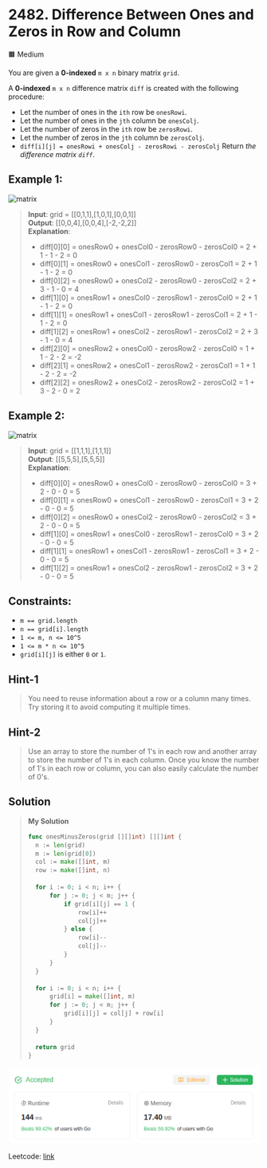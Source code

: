 # 2482. Difference Between Ones and Zeros in Row and Column
🟧 Medium

You are given a **0-indexed** `m x n` binary matrix `grid`.

A **0-indexed** `m x n` difference matrix `diff` is created with the following procedure:

* Let the number of ones in the `ith` row be `onesRowi`.
* Let the number of ones in the `jth` column be `onesColj`.
* Let the number of zeros in the `ith` row be `zerosRowi`.
* Let the number of zeros in the `jth` column be `zerosColj`.
* `diff[i][j] = onesRowi + onesColj - zerosRowi - zerosColj`
Return *the difference matrix `diff`*.

## Example 1:
![matrix](https://assets.leetcode.com/uploads/2022/11/06/image-20221106171729-5.png)
> **Input**: grid = [[0,1,1],[1,0,1],[0,0,1]] \
> **Output**: [[0,0,4],[0,0,4],[-2,-2,2]] \
> **Explanation**: 
> - diff[0][0] = onesRow0 + onesCol0 - zerosRow0 - zerosCol0 = 2 + 1 - 1 - 2 = 0 
> - diff[0][1] = onesRow0 + onesCol1 - zerosRow0 - zerosCol1 = 2 + 1 - 1 - 2 = 0 
> - diff[0][2] = onesRow0 + onesCol2 - zerosRow0 - zerosCol2 = 2 + 3 - 1 - 0 = 4 
> - diff[1][0] = onesRow1 + onesCol0 - zerosRow1 - zerosCol0 = 2 + 1 - 1 - 2 = 0 
> - diff[1][1] = onesRow1 + onesCol1 - zerosRow1 - zerosCol1 = 2 + 1 - 1 - 2 = 0 
> - diff[1][2] = onesRow1 + onesCol2 - zerosRow1 - zerosCol2 = 2 + 3 - 1 - 0 = 4 
> - diff[2][0] = onesRow2 + onesCol0 - zerosRow2 - zerosCol0 = 1 + 1 - 2 - 2 = -2
> - diff[2][1] = onesRow2 + onesCol1 - zerosRow2 - zerosCol1 = 1 + 1 - 2 - 2 = -2
> - diff[2][2] = onesRow2 + onesCol2 - zerosRow2 - zerosCol2 = 1 + 3 - 2 - 0 = 2

## Example 2:
![matrix](https://assets.leetcode.com/uploads/2022/11/06/image-20221106171747-6.png )
> **Input**: grid = [[1,1,1],[1,1,1]] \
> **Output**: [[5,5,5],[5,5,5]] \
> **Explanation**:
> - diff[0][0] = onesRow0 + onesCol0 - zerosRow0 - zerosCol0 = 3 + 2 - 0 - 0 = 5
> - diff[0][1] = onesRow0 + onesCol1 - zerosRow0 - zerosCol1 = 3 + 2 - 0 - 0 = 5
> - diff[0][2] = onesRow0 + onesCol2 - zerosRow0 - zerosCol2 = 3 + 2 - 0 - 0 = 5
> - diff[1][0] = onesRow1 + onesCol0 - zerosRow1 - zerosCol0 = 3 + 2 - 0 - 0 = 5
> - diff[1][1] = onesRow1 + onesCol1 - zerosRow1 - zerosCol1 = 3 + 2 - 0 - 0 = 5
> - diff[1][2] = onesRow1 + onesCol2 - zerosRow1 - zerosCol2 = 3 + 2 - 0 - 0 = 5

## Constraints:
* `m == grid.length`
* `n == grid[i].length`
* `1 <= m, n <= 10^5`
* `1 <= m * n <= 10^5`
* `grid[i][j]` is either `0` or `1`.

## Hint-1
> You need to reuse information about a row or a column many times. Try storing it to avoid computing it multiple times.

## Hint-2
> Use an array to store the number of 1's in each row and another array to store the number of 1's in each column. Once you know the number of 1's in each row or column, you can also easily calculate the number of 0's.

## Solution
> **My Solution**
> ```go
> func onesMinusZeros(grid [][]int) [][]int {
> 	n := len(grid)
> 	m := len(grid[0])
> 	col := make([]int, m)
> 	row := make([]int, n)
> 
> 	for i := 0; i < n; i++ {
> 		for j := 0; j < m; j++ {
> 			if grid[i][j] == 1 {
> 				row[i]++
> 				col[j]++
> 			} else {
> 				row[i]--
> 				col[j]--
> 			}
> 		}
> 	}
> 
> 	for i := 0; i < n; i++ {
> 		grid[i] = make([]int, m)
> 		for j := 0; j < m; j++ {
> 			grid[i][j] = col[j] + row[i]
> 		}
> 	}
> 
> 	return grid
> }
> ```

![result](2482.png)

Leetcode: [link](https://leetcode.com/problems/difference-between-ones-and-zeros-in-row-and-column/description/)